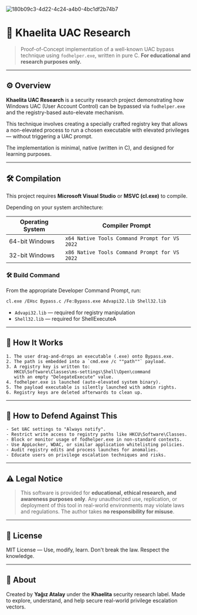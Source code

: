 

![180b09c3-4d22-4c24-a4b0-4bc1df2b74b7](https://github.com/user-attachments/assets/b7b766bc-fc51-48be-9e39-2f8389d46b76)

# 🧬 Khaelita UAC Research

> Proof-of-Concept implementation of a well-known UAC bypass technique using `fodhelper.exe`, written in pure C.
> **For educational and research purposes only.**

---

## ⚙️ Overview

**Khaelita UAC Research** is a security research project demonstrating how Windows UAC (User Account Control) can be bypassed via `fodhelper.exe` and the registry-based auto-elevate mechanism.

This technique involves creating a specially crafted registry key that allows a non-elevated process to run a chosen executable with elevated privileges — without triggering a UAC prompt.

The implementation is minimal, native (written in C), and designed for learning purposes.

---

## 🛠️ Compilation

This project requires **Microsoft Visual Studio** or **MSVC (cl.exe)** to compile.

Depending on your system architecture:

| Operating System | Compiler Prompt                               |
| ---------------- | --------------------------------------------- |
| 64-bit Windows   | `x64 Native Tools Command Prompt for VS 2022` |
| 32-bit Windows   | `x86 Native Tools Command Prompt for VS 2022` |

### 🛠️ Build Command

From the appropriate Developer Command Prompt, run:

```bash
cl.exe /EHsc Bypass.c /Fe:Bypass.exe Advapi32.lib Shell32.lib
```

* `Advapi32.lib` — required for registry manipulation
* `Shell32.lib` — required for ShellExecuteA

---

## 🚀 How It Works

```text
1. The user drag-and-drops an executable (.exe) onto Bypass.exe.
2. The path is embedded into a `cmd.exe /c ""path""` payload.
3. A registry key is written to:
   HKCU\Software\Classes\ms-settings\Shell\Open\command
   with an empty "DelegateExecute" value.
4. fodhelper.exe is launched (auto-elevated system binary).
5. The payload executable is silently launched with admin rights.
6. Registry keys are deleted afterwards to clean up.
```

---

## 🔡️ How to Defend Against This

```text
- Set UAC settings to "Always notify".
- Restrict write access to registry paths like HKCU\Software\Classes.
- Block or monitor usage of fodhelper.exe in non-standard contexts.
- Use AppLocker, WDAC, or similar application whitelisting policies.
- Audit registry edits and process launches for anomalies.
- Educate users on privilege escalation techniques and risks.
```

---

## ⚠️ Legal Notice

> This software is provided for **educational, ethical research, and awareness purposes only**.
> Any unauthorized use, replication, or deployment of this tool in real-world environments may violate laws and regulations.
> The author takes **no responsibility for misuse**.

---

## 📄 License

MIT License — Use, modify, learn.
Don't break the law. Respect the knowledge.

---

## 🧠 About

Created by **Yağız Atalay** under the **Khaelita** security research label.
Made to explore, understand, and help secure real-world privilege escalation vectors.
